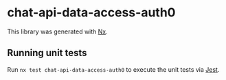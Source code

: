 # chat-api-data-access-auth0

This library was generated with [Nx](https://nx.dev).

## Running unit tests

Run `nx test chat-api-data-access-auth0` to execute the unit tests via [Jest](https://jestjs.io).
